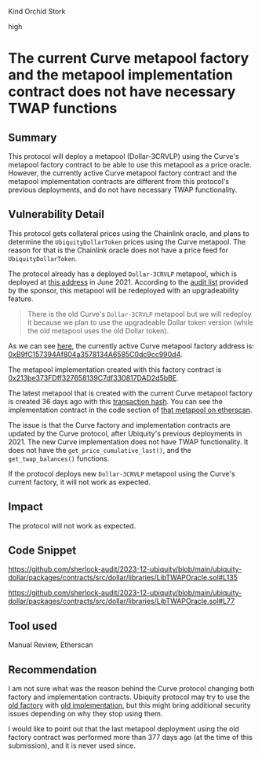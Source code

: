 Kind Orchid Stork

high

# The current Curve metapool factory and the metapool implementation contract does not have necessary TWAP functions

## Summary
This protocol will deploy a metapool (Dollar-3CRVLP) using the Curve's metapool factory contract to be able to use this metapool as a price oracle. However, the currently active Curve metapool factory contract and the metapool implementation contracts are different from this protocol's previous deployments, and do not have necessary TWAP functionality. 

## Vulnerability Detail
This protocol gets collateral prices using the Chainlink oracle, and plans to determine the `UbiquityDollarToken` prices using the Curve metapool. The reason for that is the Chainlink oracle does not have a price feed for `UbiquityDollarToken`.

The protocol already has a deployed `Dollar-3CRVLP` metapool, which is deployed at [this address](https://etherscan.io/address/0x20955CB69Ae1515962177D164dfC9522feef567E#code) in June 2021. According to the [audit list](https://github.com/ubiquity/ubiquity-dollar/discussions/846) provided by the sponsor, this metapool will be redeployed with an upgradeability feature.

> There is the old Curve's `Dollar-3CRVLP` metapool but we will redeploy it because we plan to use the upgradeable Dollar token version (while the old metapool uses the old Dollar token).

As we can see [here](https://curve.readthedocs.io/ref-addresses.html#metapool-factory), the currently active Curve metapool factory address is: [0xB9fC157394Af804a3578134A6585C0dc9cc990d4](https://etherscan.io/address/0xB9fC157394Af804a3578134A6585C0dc9cc990d4).

The metapool implementation created with this factory contract is [0x213be373FDff327658139C7df330817DAD2d5bBE](https://etherscan.io/address/0x213be373fdff327658139c7df330817dad2d5bbe#code).

The latest metapool that is created with the current Curve metapool factory is created 36 days ago with this [transaction hash](https://etherscan.io/tx/0x3df74962bc58833ee086d4474b3dd5286801cc5d5f7c12be92626097fe3fe74c). You can see the implementation contract in the code section of [that metapool on etherscan](https://etherscan.io/address/0x79ce6be6ae0995b1c8ed3e8ae54de0e437dec8c3#code).

The issue is that the Curve factory and implementation contracts are updated by the Curve protocol, after Ubiquity's previous deployments in 2021. The new Curve implementation does not have TWAP functionality. It does not have the `get_price_cumulative_last()`, and the `get_twap_balances()` functions.

If the protocol deploys new `Dollar-3CRVLP` metapool using the Curve's current factory, it will not work as expected.

## Impact
The protocol will not work as expected.

## Code Snippet
https://github.com/sherlock-audit/2023-12-ubiquity/blob/main/ubiquity-dollar/packages/contracts/src/dollar/libraries/LibTWAPOracle.sol#L135

https://github.com/sherlock-audit/2023-12-ubiquity/blob/main/ubiquity-dollar/packages/contracts/src/dollar/libraries/LibTWAPOracle.sol#L77

## Tool used

Manual Review, Etherscan

## Recommendation
I am not sure what was the reason behind the Curve protocol changing both factory and implementation contracts. Ubiquity protocol may try to use the [old factory](https://etherscan.io/address/0x0959158b6040d32d04c301a72cbfd6b39e21c9ae) with [old implementation](https://etherscan.io/address/0x5f890841f657d90e081babdb532a05996af79fe6#code), but this might bring additional security issues depending on why they stop using them.

I would like to point out that the last metapool deployment using the old factory contract was performed more than 377 days ago (at the time of this submission), and it is never used since.